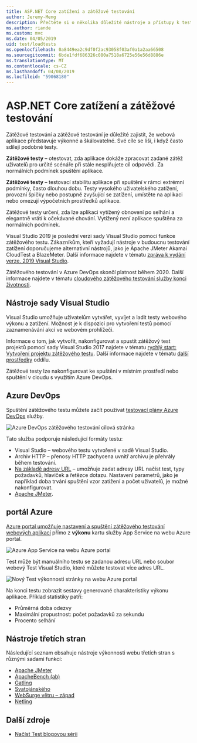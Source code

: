 ```yaml
---
title: ASP.NET Core zatížení a zátěžové testování
author: Jeremy-Meng
description: Přečtěte si o několika důležité nástroje a přístupy k testování zatížení a zátěžové testování aplikací pro ASP.NET Core.
ms.author: riande
ms.custom: mvc
ms.date: 04/05/2019
uid: test/loadtests
ms.openlocfilehash: 0a8449ea2c9df0f2ac93058f03af0a1a2aa66508
ms.sourcegitcommit: 6bde1fdf686326c080a7518a6725e56e56d8886e
ms.translationtype: MT
ms.contentlocale: cs-CZ
ms.lasthandoff: 04/08/2019
ms.locfileid: "59068180"
---
```

# <a name="aspnet-core-loadstress-testing"></a>ASP.NET Core zatížení a zátěžové testování

Zátěžové testování a zátěžové testování je důležité zajistit, že webová aplikace představuje výkonné a škálovatelné. Své cíle se liší, i když často sdílejí podobné testy.

**Zátěžové testy** &ndash; otestovat, zda aplikace dokáže zpracovat zadané zátěž uživatelů pro určité scénáře při stále nesplňujete cíl odpovědi. Za normálních podmínek spuštění aplikace.

**Zátěžové testy** &ndash; testovací stabilitu aplikace při spuštění v rámci extrémní podmínky, často dlouhou dobu. Testy vysokého uživatelského zatížení, provozní špičky nebo postupně zvyšující se zatížení, umístěte na aplikaci nebo omezují výpočetních prostředků aplikace.

Zátěžové testy určení, zda lze aplikaci vytížený obnovení po selhání a elegantně vrátí k očekávané chování. Vytížený není aplikace spuštěna za normálních podmínek.

Visual Studio 2019 je poslední verzi sady Visual Studio pomocí funkce zátěžového testu. Zákazníkům, kteří vyžadují nástroje v budoucnu testování zatížení doporučujeme alternativní nástrojů, jako je Apache JMeter Akamai CloudTest a BlazeMeter. Další informace najdete v tématu [zpráva k vydání verze. 2019 Visual Studio](/visualstudio/releases/2019/release-notes#test-tools).

Zátěžového testování v Azure DevOps skončí platnost během 2020. Další informace najdete v tématu [cloudového zátěžového testování služby konci životnosti](https://devblogs.microsoft.com/devops/cloud-based-load-testing-service-eol/).

## <a name="visual-studio-tools"></a>Nástroje sady Visual Studio

Visual Studio umožňuje uživatelům vytvářet, vyvíjet a ladit testy webového výkonu a zatížení. Možnost je k dispozici pro vytvoření testů pomocí zaznamenávání akcí ve webovém prohlížeči.

Informace o tom, jak vytvořit, nakonfigurovat a spustit zátěžový test projektů pomocí sady Visual Studio 2017 najdete v tématu [rychlý start: Vytvoření projektu zátěžového testu](/visualstudio/test/quickstart-create-a-load-test-project?view=vs-2017). Další informace najdete v tématu [další prostředky](#additional-resources) oddílu.

Zátěžové testy lze nakonfigurovat ke spuštění v místním prostředí nebo spuštění v cloudu s využitím Azure DevOps.

## <a name="azure-devops"></a>Azure DevOps

Spuštění zátěžového testu můžete začít používat [testovací plány Azure DevOps](/azure/devops/test/load-test/index?view=vsts) služby.

![Azure DevOps zátěžového testování cílová stránka](./load-tests/_static/azure-devops-load-test.png)

Tato služba podporuje následující formáty testu:

* Visual Studio &ndash; webového testu vytvořené v sadě Visual Studio.
* Archiv HTTP &ndash; přenosy HTTP zachycena uvnitř archivu je přehrály během testování.
* [Na základě adresy URL](/azure/devops/test/load-test/get-started-simple-cloud-load-test?view=vsts) &ndash; umožňuje zadat adresy URL načíst test, typy požadavků, hlaviček a řetězce dotazu. Nastavení parametrů, jako je například doba trvání spuštění vzor zatížení a počet uživatelů, je možné nakonfigurovat.
* [Apache JMeter](https://jmeter.apache.org/).

## <a name="azure-portal"></a>portál Azure

[Azure portal umožňuje nastavení a spuštění zátěžového testování webových aplikací](/azure/devops/test/load-test/app-service-web-app-performance-test?view=vsts) přímo z **výkonu** kartu služby App Service na webu Azure portal.

![Azure App Service na webu Azure portal](./load-tests/_static/azure-appservice-perf-test.png)

Test může být manuálního testu se zadanou adresu URL nebo soubor webový Test Visual Studio, které můžete testovat více adres URL.

![Nový Test výkonnosti stránky na webu Azure portal](./load-tests/_static/azure-appservice-perf-test-config.png)

Na konci testu zobrazit sestavy generované charakteristiky výkonu aplikace. Příklad statistiky patří:

* Průměrná doba odezvy
* Maximální propustnost: počet požadavků za sekundu
* Procento selhání

## <a name="third-party-tools"></a>Nástroje třetích stran

Následující seznam obsahuje nástroje výkonnosti webu třetích stran s různými sadami funkcí:

* [Apache JMeter](https://jmeter.apache.org/)
* [ApacheBench (ab)](https://httpd.apache.org/docs/2.4/programs/ab.html)
* [Gatling](https://gatling.io/)
* [Svatojánského](https://locust.io/)
* [WebSurge větru – západ](http://websurge.west-wind.com/)
* [Netling](https://github.com/hallatore/Netling)

## <a name="additional-resources"></a>Další zdroje

* [Načíst Test blogovou sérii](https://blogs.msdn.microsoft.com/charles_sterling/2015/06/01/load-test-series-part-i-creating-web-performance-tests-for-a-load-test/)
